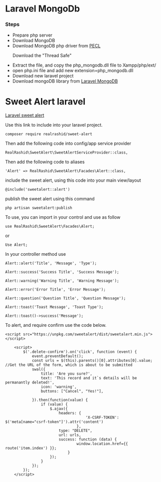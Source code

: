 <h1>Laravel MongoDb</h1>
<h3>Steps</h3>
<ul>
    <li>Prepare php server</li>
    <li>Download MongoDB</li>
    <li>Download MongoDB php driver from <a href="https://pecl.php.net/package/mongodb/1.9.1/windows"> PECL </a></li>
    <p>Download the "Thread Safe"</p>
    <li>Extract the file, and copy the php_mongodb.dll file to Xampp/php/ext/</li>
    <li>open php.ini file and add new extension=php_mongodb.dll</li>
    <li>Download new laravel project</li>
    <li>Download mongoDB library from <a href="https://github.com/jenssegers/laravel-mongodb">Laravel MongoDB</a></li>
</ul>

<h1>Sweet Alert laravel</h1>

<p><a href="https://realrashid.github.io/sweet-alert/install">Laravel sweet alert</a></p>

<p>Use this link to include into your laravel project. </p>

`composer require realrashid/sweet-alert`

<p> Then add the following code into config/app service provider </p>

`RealRashid\SweetAlert\SweetAlertServiceProvider::class,`

<p> Then add the following code to aliases </p>

`'Alert' => RealRashid\SweetAlert\Facades\Alert::class,`

<p>include the sweet alert, using this code into your main view/layout</p>

`@include('sweetalert::alert')`

<p>publish the sweet alert using this command </p>

`php artisan sweetalert:publish`

<p> To use, you can import in your control and use as follow </p>

`use RealRashid\SweetAlert\Facades\Alert;`

or

`Use Alert;`

<p>In your controller method use</p>

`Alert::alert('Title', 'Message', 'Type');`

`Alert::success('Success Title', 'Success Message');`

`Alert::warning('Warning Title', 'Warning Message');`

`Alert::error('Error Title', 'Error Message');`

`Alert::question('Question Title', 'Question Message');`

`Alert::toast('Toast Message', 'Toast Type');`

`Alert::toast()->success('Message');`

<p> To alert, and require confirm use the code below. </p>

```
<script src="https://unpkg.com/sweetalert/dist/sweetalert.min.js"></script>

    <script>
        $('.delete-confirm').on('click', function (event) {
            event.preventDefault();
            const urls = $(this).parents()[0].attributes[0].value; //Get the URL of the form, which is about to be submitted
            swal({
                title: 'Are you sure?',
                text: 'This record and it`s details will be permanantly deleted!',
                icon: 'warning',
                buttons: ["Cancel", "Yes!"],

            }).then(function(value) {
                if (value) {
                    $.ajax({
                        headers: {
                                    'X-CSRF-TOKEN': $('meta[name="csrf-token"]').attr('content')
                                },
                        type: "DELETE",
                        url: urls,
                        success: function (data) {
                                window.location.href={{ route('item.index') }};
                            }
                    });
                }
            });
        });
    </script>
 ```
